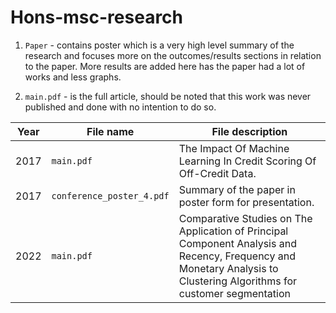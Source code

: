 # Hons-msc-research


1. `Paper` - contains poster which is a very high level summary of the research and focuses more on the outcomes/results sections in relation to the paper. More results are added here has the paper had a lot of works and less graphs.

2. `main.pdf` - is the full article, should be noted that this work was never published and done with no intention to do so.

 | **Year**  | **File name**             |  **File description**                                               |
 |-----------|---------------------------|---------------------------------------------------------------------|
 |2017       | `main.pdf`                |The Impact Of Machine Learning In Credit Scoring Of Off-Credit Data. |
 |2017       |`conference_poster_4.pdf`  |Summary of the paper in  poster form for presentation.               |
 |2022       | `main.pdf`                |Comparative Studies on The Application of Principal Component Analysis and Recency, Frequency and Monetary Analysis to Clustering Algorithms for customer segmentation| 2020| poster.pdf | Contains a summart of the above (corresponding) research.|
